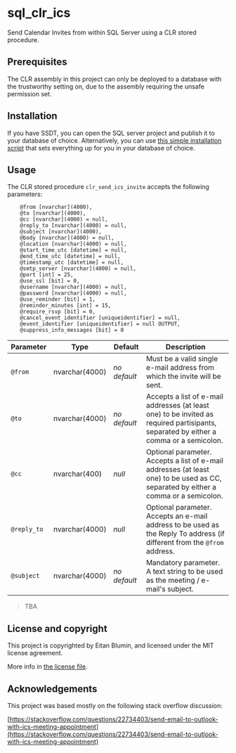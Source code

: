# sql_clr_ics

Send Calendar Invites from within SQL Server using a CLR stored procedure.

## Prerequisites

The CLR assembly in this project can only be deployed to a database with the trustworthy setting on, due to the assembly requiring the unsafe permission set.

## Installation

If you have SSDT, you can open the SQL server project and publish it to your database of choice.
Alternatively, you can use [this simple installation script](https://github.com/EitanBlumin/sql_clr_ics/blob/master/sql_clr_ics/sql_clr_ics_install.sql) that sets everything up for you in your database of choice.

## Usage

The CLR stored procedure `clr_send_ics_invite` accepts the following parameters:

```
	@from [nvarchar](4000),
	@to [nvarchar](4000),
	@cc [nvarchar](4000) = null,
	@reply_to [nvarchar](4000) = null,
	@subject [nvarchar](4000),
	@body [nvarchar](4000) = null,
	@location [nvarchar](4000) = null,
	@start_time_utc [datetime] = null,
	@end_time_utc [datetime] = null,
	@timestamp_utc [datetime] = null,
	@smtp_server [nvarchar](4000) = null,
	@port [int] = 25,
	@use_ssl [bit] = 0,
	@username [nvarchar](4000) = null,
	@password [nvarchar](4000) = null,
	@use_reminder [bit] = 1,
	@reminder_minutes [int] = 15,
	@require_rsvp [bit] = 0,
	@cancel_event_identifier [uniqueidentifier] = null,
	@event_identifier [uniqueidentifier] = null OUTPUT,
	@suppress_info_messages [bit] = 0
```

|Parameter|Type|Default|Description|
|---|---|---|---|
| `@from` | nvarchar(4000) | _no default_ | Must be a valid single e-mail address from which the invite will be sent. |
| `@to` | nvarchar(4000) | _no default_ | Accepts a list of e-mail addresses (at least one) to be invited as required partisipants, separated by either a comma or a semicolon. |
| `@cc` | nvarchar(400) | _null_ | Optional parameter. Accepts a list of e-mail addresses (at least one) to be used as CC, separated by either a comma or a semicolon. |
| `@reply_to` | nvarchar(4000) | _null_ | Optional parameter. Accepts an e-mail address to be used as the Reply To address (if different from the `@from` address. |
| `@subject` | nvarchar(4000) | _no default_ | Mandatory parameter. A text string to be used as the meeting / e-mail's subject. |

> TBA

## License and copyright

This project is copyrighted by Eitan Blumin, and licensed under the MIT license agreement.

More info in [the license file](https://github.com/EitanBlumin/sql_clr_ics/blob/master/LICENSE).

## Acknowledgements

This project was based mostly on the following stack overflow discussion:

[https://stackoverflow.com/questions/22734403/send-email-to-outlook-with-ics-meeting-appointment](https://stackoverflow.com/questions/22734403/send-email-to-outlook-with-ics-meeting-appointment)

